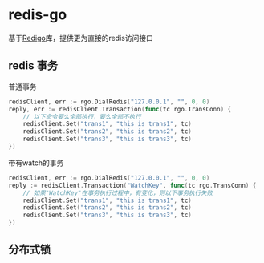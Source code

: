 # redis-go
基于[Redigo](https://github.com/gomodule/redigo)库，提供更为直接的redis访问接口

## redis 事务
普通事务
```go
redisClient, err := rgo.DialRedis("127.0.0.1", "", 0, 0)
reply, err := redisClient.Transaction(func(tc rgo.TransConn) {
   	// 以下命令要么全部执行，要么全部不执行
	redisClient.Set("trans1", "this is trans1", tc)
	redisClient.Set("trans2", "this is trans2", tc)
	redisClient.Set("trans3", "this is trans3", tc)
})
```

带有watch的事务
```go
redisClient, err := rgo.DialRedis("127.0.0.1", "", 0, 0)
reply := redisClient.Transaction("WatchKey", func(tc rgo.TransConn) {
	// 如果"WatchKey"在事务执行过程中，有变化，则以下事务执行失败
	redisClient.Set("trans1", "this is trans1", tc)
	redisClient.Set("trans2", "this is trans2", tc)
	redisClient.Set("trans3", "this is trans3", tc)
})
```

## 分布式锁